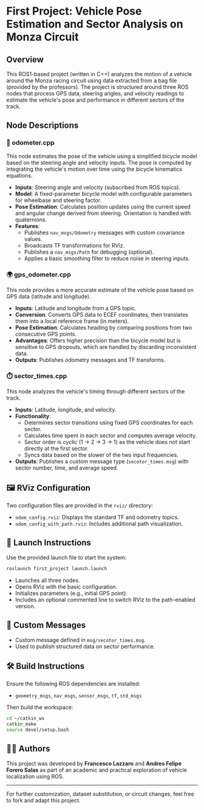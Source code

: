 # First Project: Vehicle Pose Estimation and Sector Analysis on Monza Circuit

## Overview

This ROS1-based project (written in C++) analyzes the motion of a vehicle around the Monza racing circuit using data extracted from a bag file (provided by the professors). The project is structured around three ROS nodes that process GPS data, steering angles, and velocity readings to estimate the vehicle's pose and performance in different sectors of the track.

## Node Descriptions

### 🚗 odometer.cpp

This node estimates the pose of the vehicle using a simplified bicycle model based on the steering angle and velocity inputs. The pose is computed by integrating the vehicle's motion over time using the bicycle kinematics equations.

- **Inputs**: Steering angle and velocity (subscribed from ROS topics).
- **Model**: A fixed-parameter bicycle model with configurable parameters for wheelbase and steering factor.
- **Pose Estimation**: Calculates position updates using the current speed and angular change derived from steering. Orientation is handled with quaternions.
- **Features**:
  - Publishes `nav_msgs/Odometry` messages with custom covariance values.
  - Broadcasts TF transformations for RViz.
  - Publishes a `nav_msgs/Path` for debugging (optional).
  - Applies a basic smoothing filter to reduce noise in steering inputs.

### 🌍 gps_odometer.cpp

This node provides a more accurate estimate of the vehicle pose based on GPS data (latitude and longitude).

- **Inputs**: Latitude and longitude from a GPS topic.
- **Conversion**: Converts GPS data to ECEF coordinates, then translates them into a local reference frame (in meters).
- **Pose Estimation**: Calculates heading by comparing positions from two consecutive GPS points.
- **Advantages**: Offers higher precision than the bicycle model but is sensitive to GPS dropouts, which are handled by discarding inconsistent data.
- **Outputs**: Publishes odometry messages and TF transforms.

### ⏱️ sector_times.cpp

This node analyzes the vehicle's timing through different sectors of the track.

- **Inputs**: Latitude, longitude, and velocity.
- **Functionality**:
  - Determines sector transitions using fixed GPS coordinates for each sector.
  - Calculates time spent in each sector and computes average velocity.
  - Sector order is cyclic (1 → 2 → 3 → 1) as the vehicle does not start directly at the first sector.
  - Syncs data based on the slower of the two input frequencies.
- **Outputs**: Publishes a custom message type (`secotor_times.msg`) with sector number, time, and average speed.

## 🖼️ RViz Configuration

Two configuration files are provided in the `rviz/` directory:

- `odom_config.rviz`: Displays the standard TF and odometry topics.
- `odom_config_with_path.rviz`: Includes additional path visualization.

## 🚀 Launch Instructions

Use the provided launch file to start the system:

```bash
roslaunch first_project launch.launch
```

- Launches all three nodes.
- Opens RViz with the basic configuration.
- Initializes parameters (e.g., initial GPS point).
- Includes an optional commented line to switch RViz to the path-enabled version.

## 🧾 Custom Messages

- Custom message defined in `msg/secotor_times.msg`.
- Used to publish structured data on sector performance.

## 🛠️ Build Instructions

Ensure the following ROS dependencies are installed:

- `geometry_msgs`, `nav_msgs`, `sensor_msgs`, `tf`, `std_msgs`

Then build the workspace:

```bash
cd ~/catkin_ws
catkin_make
source devel/setup.bash
```

## 👨‍💻 Authors

This project was developed by **Francesco Lazzaro** and **Andres Felipe Forero Salas** as part of an academic and practical exploration of vehicle localization using ROS.

---

For further customization, dataset substitution, or circuit changes, feel free to fork and adapt this project.
